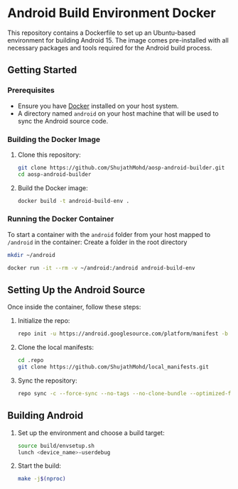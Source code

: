 # Android Build Environment Docker

This repository contains a Dockerfile to set up an Ubuntu-based environment for building Android 15. The image comes pre-installed with all necessary packages and tools required for the Android build process.

## Getting Started

### Prerequisites
- Ensure you have [Docker](https://docs.docker.com/get-docker/) installed on your host system.
- A directory named `android` on your host machine that will be used to sync the Android source code.

### Building the Docker Image
1. Clone this repository:
   ```bash
   git clone https://github.com/ShujathMohd/aosp-android-builder.git
   cd aosp-android-builder
   ```

2. Build the Docker image:
   ```bash
   docker build -t android-build-env .
   ```

### Running the Docker Container
To start a container with the `android` folder from your host mapped to `/android` in the container:
Create a folder in the root directory 
```bash
mkdir ~/android
```
```bash
docker run -it --rm -v ~/android:/android android-build-env
```

## Setting Up the Android Source

Once inside the container, follow these steps:

1. Initialize the repo:
   ```bash
   repo init -u https://android.googlesource.com/platform/manifest -b <android branch/tag>
   ```

2. Clone the local manifests:
   ```bash
   cd .repo
   git clone https://github.com/ShujathMohd/local_manifests.git
   ```

3. Sync the repository:
   ```bash
   repo sync -c --force-sync --no-tags --no-clone-bundle --optimized-fetch --prune
   ```

## Building Android

1. Set up the environment and choose a build target:
   ```bash
   source build/envsetup.sh
   lunch <device_name>-userdebug
   ```

2. Start the build:
   ```bash
   make -j$(nproc)
   ```
